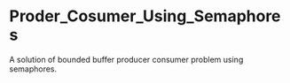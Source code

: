 # Proder_Cosumer_Using_Semaphores
A solution of bounded buffer producer consumer problem using semaphores.
